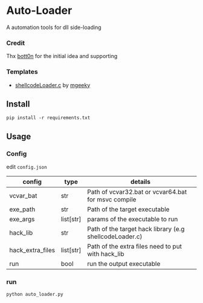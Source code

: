 # Auto-Loader
A automation tools for dll side-loading 

### Credit
Thx [bott0n](https://github.com/bott0n) for the initial idea and supporting

### Templates

- [shellcodeLoader.c](https://gist.github.com/mgeeky/5897962546ce80a630edc89f382f6439) by [mgeeky](https://github.com/mgeeky)


## Install
`pip install -r requirements.txt`

## Usage

### Config
edit `config.json`

| config           | type      | details                                                 |
|------------------|-----------|---------------------------------------------------------|
| vcvar_bat        | str       | Path of vcvar32.bat or vcvar64.bat for msvc compile     |
| exe_path         | str       | Path of the target executable                           |
| exe_args         | list[str] | params of the executable to run                         |
| hack_lib         | str       | Path of the target hack library (e.g shellcodeLoader.c) |
| hack_extra_files | list[str] | Path of the extra files need to put with hack_lib       |
| run              | bool      | run the output executable                               |

### run
`python auto_loader.py`
